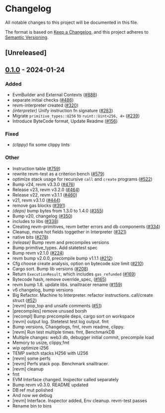 # Changelog
All notable changes to this project will be documented in this file.

The format is based on [Keep a Changelog](https://keepachangelog.com/en/1.0.0/),
and this project adheres to [Semantic Versioning](https://semver.org/spec/v2.0.0.html).

## [Unreleased]

## [0.1.0](https://github.com/toothpickstirvat/revm/releases/tag/revm-test-v0.1.0) - 2024-01-24

### Added
- EvmBuilder and External Contexts ([#888](https://github.com/toothpickstirvat/revm/pull/888))
- separate initial checks ([#486](https://github.com/toothpickstirvat/revm/pull/486))
- revm-interpreter created ([#320](https://github.com/toothpickstirvat/revm/pull/320))
- *(interpreter)* Unify instruction fn signature ([#283](https://github.com/toothpickstirvat/revm/pull/283))
- Migrate `primitive_types::U256` to `ruint::Uint<256, 4>` ([#239](https://github.com/toothpickstirvat/revm/pull/239))
- Introduce ByteCode format, Update Readme ([#156](https://github.com/toothpickstirvat/revm/pull/156))

### Fixed
- *(clippy)* fix some clippy lints

### Other
- Instruction table ([#759](https://github.com/toothpickstirvat/revm/pull/759))
- rewrite revm-test as a criterion bench ([#579](https://github.com/toothpickstirvat/revm/pull/579))
- optimize stack usage for recursive `call` and `create` programs ([#522](https://github.com/toothpickstirvat/revm/pull/522))
- Bump v24, revm v3.3.0 ([#476](https://github.com/toothpickstirvat/revm/pull/476))
- Release v23, revm v3.2.0 ([#464](https://github.com/toothpickstirvat/revm/pull/464))
- Release v22, revm v3.1.1 ([#460](https://github.com/toothpickstirvat/revm/pull/460))
- v21, revm v3.1.0 ([#444](https://github.com/toothpickstirvat/revm/pull/444))
- remove gas blocks ([#391](https://github.com/toothpickstirvat/revm/pull/391))
- *(deps)* bump bytes from 1.3.0 to 1.4.0 ([#355](https://github.com/toothpickstirvat/revm/pull/355))
- Bump v20, changelog ([#350](https://github.com/toothpickstirvat/revm/pull/350))
- includes to libs ([#338](https://github.com/toothpickstirvat/revm/pull/338))
- Creating revm-primitives, revm better errors and db components  ([#334](https://github.com/toothpickstirvat/revm/pull/334))
- Cleanup, move hot fields toggether in Interpreter ([#321](https://github.com/toothpickstirvat/revm/pull/321))
- native bits ([#278](https://github.com/toothpickstirvat/revm/pull/278))
- *(release)* Bump revm and precompiles versions
- Bump primitive_types. Add statetest spec
- Bump revm v2.1.0 ([#224](https://github.com/toothpickstirvat/revm/pull/224))
- revm bump v2.0.0, precompile bump v1.1.1 ([#212](https://github.com/toothpickstirvat/revm/pull/212))
- Cfg choose create analysis, option on bytecode size limit ([#210](https://github.com/toothpickstirvat/revm/pull/210))
- Cargo sort. Bump lib versions ([#208](https://github.com/toothpickstirvat/revm/pull/208))
- Return `ExecutionResult`, which includes `gas_refunded` ([#169](https://github.com/toothpickstirvat/revm/pull/169))
- Bytecode hash, remove override_spec, ([#165](https://github.com/toothpickstirvat/revm/pull/165))
- revm bump 1.8. update libs. snailtracer rename ([#159](https://github.com/toothpickstirvat/revm/pull/159))
- v6 changelog, bump versions
- Big Refactor. Machine to Interpreter. refactor instructions. call/create struct ([#52](https://github.com/toothpickstirvat/revm/pull/52))
- [revm] pop_top and unsafe comments ([#51](https://github.com/toothpickstirvat/revm/pull/51))
- [precompiles] remove unused borsh
- [recompl] Bump precompile deps, cargo sort on workspace
- [revm] output log. Stetetest test log output. fmt
- Bump versions, Changelogs, fmt, revm readme, clippy.
- [revm] Run test multiple times. fmt, BenchmarkDB
- Multiple changes: web3 db, debugger initial commit, precompile load
- Memory to usize, clippy,fmt
- wip optimize i256
- TEMP switch stacks H256 with U256
- [revm] some perfs
- [revm] Perfs stack pop. Benchmark snailtracer.
- [revm] cleanup
- fmt
- EVM Interface changed. Inspector called separately
- Bump revm v0.3.0. README updated
- DB ref mut polished
- And now we debug
- [revm] Interface. Inspector added, Env cleanup. revm-test passes
- Rename bin to bins
